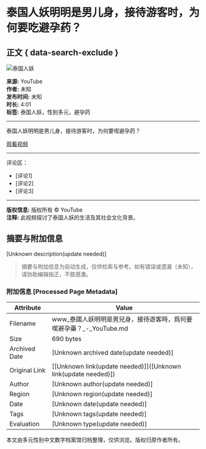 # 泰国人妖明明是男儿身，接待游客时，为何要吃避孕药？

## 正文 { data-search-exclude }


![泰国人妖](https://i.ytimg.com/vi/Z1i8HgVlnC8/hqdefault.jpg)

**来源:** YouTube  
**作者:** 未知  
**发布时间:** 未知  
**时长:** 4:01  
**标签:** 泰国人妖，性别多元，避孕药

---

泰国人妖明明是男儿身，接待游客时，为何要喫避孕药？

[观看视频](https://www.youtube.com/watch?v=Z1i8HgVlnC8)

---

评论区：
- [评论1]  
- [评论2]  
- [评论3]  

---
**版权信息:** 版权所有 © YouTube  
**注释:** 此视频探讨了泰国人妖的生活及其社会文化背景。
<!-- tcd_original_link https://www.youtube.com/watch?v=9F6axZBPG0Q -->


## 摘要与附加信息

<!-- tcd_abstract -->
[Unknown description(update needed)]
<!-- tcd_abstract_end -->

> 摘要与附加信息为自动生成，仅供检索与参考。如有错误或遗漏（未知），请协助编辑指正，不胜感激。

### 附加信息 [Processed Page Metadata]

| Attribute       | Value                                  |
|-----------------|----------------------------------------|
| Filename        | www_泰國人妖明明是男兒身，接待遊客時，爲何要喫避孕藥？_-_YouTube.md                             |
| Size            | 690 bytes                           |
| Archived Date   | [Unknown archived date(update needed)]                             |
| Original Link   | [[Unknown link(update needed)]]([Unknown link(update needed)])                       |
| Author          | [Unknown author(update needed)]                               |
| Region          | [Unknown region(update needed)]                               |
| Date            | [Unknown date(update needed)]                                 |
| Tags            | [Unknown tags(update needed)]                                 |
| Evaluation            | [Unknown type(update needed)]                                 |
<!-- tcd_table_end -->

本文由多元性别中文数字档案馆归档整理，仅供浏览。版权归原作者所有。
